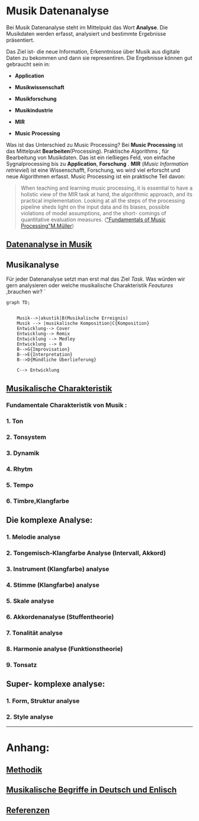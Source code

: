 
# Musik Datenanalyse 

Bei Musik Datenanalyse steht im Mittelpukt das Wort **Analyse**. Die Musikdaten werden erfasst, analysiert und bestimmte Ergebnisse präsentiert. 

Das Ziel ist- die neue Information, Erkenntnisse über Musik aus digitale Daten zu bekommen und dann sie representiren. 
Die Ergebnisse können gut gebraucht sein in: 

- **Application**

- **Musikwissenschaft**

- **Musikforschung**

- **Musikindustrie**

- **MIR**

- **Music Processing**



Was ist das Unterschied zu Music Processing? Bei **Music Processing** ist das Mittelpukt **Bearbeiten**(Processing).   Praktische Algorithms , für Bearbeitung von Musikdaten. Das ist ein rießieges Feld, von einfache Sygnalprocessing bis zu **Application**, **Forschung** . **MIR** (*Music Information retrieviel*) ist eine Wissenschafft, Forschung, wo wird viel erforscht und neue Algorithmen erfasst. Music Processing ist ein praktische Teil davon:

> When teaching and learning music processing, it is essential to have a holistic view of the MIR task at hand, the algorithmic approach, and its practical implementation. Looking at all the steps of the processing pipeline sheds light on the input data and its biases, possible violations of model assumptions, and the short- comings of quantitative evaluation measures.
(["Fundamentals of Music Processing"M.Müller](https://www.audiolabs-erlangen.de/fau/professor/mueller/bookFMP))



##  [Datenanalyse in Musik](datenanalyse_musik.md)

##  Musikanalyse

Für jeder Datenanalyse setzt man erst mal das Ziel *Task*. Was würden wir gern analysieren oder  welche musikalische Charakteristik *Feautures* ,brauchen wir? 
´

```mermaid
graph TD;


    Musik-->|akustik|B(Musikalische Erreignis)
    Musik --> |musikalische Komposition|C{Komposition}
    Entwicklung--> Cover
    Entwicklung--> Remix
    Entwicklung --> Medley
    Entwicklung --> B
    B-->G{Improvisation}
    B-->E{Interpretation}
    B-->D{Mündliche Überlieferung}

    C--> Entwicklung

```

## [Musikalische  Charakteristik](musik_charakteristik.md)

### Fundamentale Charakteristik von Musik : 
### 1.  Ton
  
### 2. Tonsystem

### 3.  Dynamik

### 4.  Rhytm

### 5. Tempo

### 6.  Timbre,Klangfarbe

## Die komplexe Analyse: 

### 1.  Melodie analyse

### 2. Tongemisch-Klangfarbe Analyse (Intervall, Akkord)

### 3. Instrument (Klangfarbe) analyse

### 4. Stimme (Klangfarbe) analyse

### 5. Skale analyse

### 6. Akkordenanalyse (Stuffentheorie)
### 7. Tonalität analyse

### 8. Harmonie analyse (Funktionstheorie)
### 9. Tonsatz 

## Super- komplexe analyse: 
### 1. Form, Struktur analyse

### 2. Style analyse 



----
# Anhang:

## [Methodik](methodik.md)

## [Musikalische Begriffe in Deutsch und Enlisch](begriffe.md)
## [Referenzen](Quellen.md)

